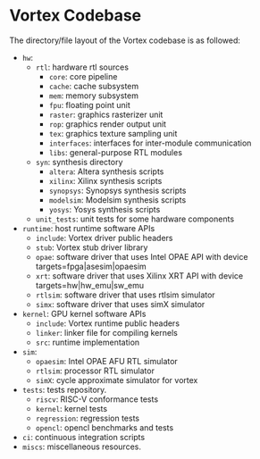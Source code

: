 # Vortex Codebase

The directory/file layout of the Vortex codebase is as followed:

- `hw`:     
  - `rtl`: hardware rtl sources    
    - `core`: core pipeline
    - `cache`: cache subsystem
    - `mem`: memory subsystem
    - `fpu`: floating point unit
    - `raster`: graphics rasterizer unit
    - `rop`: graphics render output unit
    - `tex`: graphics texture sampling unit
    - `interfaces`: interfaces for inter-module communication
    - `libs`: general-purpose RTL modules    
  - `syn`: synthesis directory
    - `altera`: Altera synthesis scripts
    - `xilinx`: Xilinx synthesis scripts    
    - `synopsys`: Synopsys synthesis scripts
    - `modelsim`: Modelsim synthesis scripts
    - `yosys`: Yosys synthesis scripts
  - `unit_tests`: unit tests for some hardware components
- `runtime`: host runtime software APIs
  - `include`: Vortex driver public headers
  - `stub`: Vortex stub driver library
  - `opae`: software driver that uses Intel OPAE API with device targets=fpga|asesim|opaesim
  - `xrt`: software driver that uses Xilinx XRT API with device targets=hw|hw_emu|sw_emu
  - `rtlsim`: software driver that uses rtlsim simulator
  - `simx`: software driver that uses simX simulator
- `kernel`: GPU kernel software APIs
  - `include`: Vortex runtime public headers
  - `linker`: linker file for compiling kernels
  - `src`: runtime implementation
- `sim`: 
  - `opaesim`: Intel OPAE AFU RTL simulator
  - `rtlsim`: processor RTL simulator
  - `simX`: cycle approximate simulator for vortex
- `tests`: tests repository.
  - `riscv`: RISC-V conformance tests
  - `kernel`: kernel tests
  - `regression`: regression tests  
  - `opencl`: opencl benchmarks and tests
- `ci`: continuous integration scripts
- `miscs`: miscellaneous resources.
